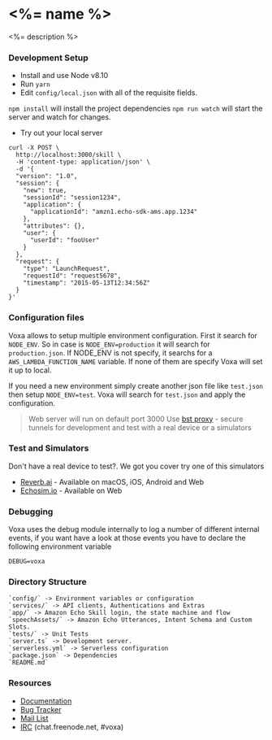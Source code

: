 # <%= name %>

<%= description %>

### Development Setup

* Install and use Node v8.10
* Run `yarn`
* Edit `config/local.json` with all of the requisite fields.

`npm install` will install the project dependencies
`npm run watch` will start the server and watch for changes.

* Try out your local server

```
curl -X POST \
  http://localhost:3000/skill \
  -H 'content-type: application/json' \
  -d '{
  "version": "1.0",
  "session": {
    "new": true,
    "sessionId": "session1234",
    "application": {
      "applicationId": "amzn1.echo-sdk-ams.app.1234"
    },
    "attributes": {},
    "user": {
      "userId": "fooUser"
    }
  },
  "request": {
    "type": "LaunchRequest",
    "requestId": "request5678",
    "timestamp": "2015-05-13T12:34:56Z"
  }
}'
```

### Configuration files

Voxa allows to setup multiple environment configuration. First it search for `NODE_ENV`. So in case is `NODE_ENV=production` it will search for `production.json`. If NODE_ENV is not specify, it searchs for a `AWS_LAMBDA_FUNCTION_NAME` variable.
If none of them are specify Voxa will set it up to local.

If you need a new environment simply create another json file like `test.json` then setup `NODE_ENV=test`. Voxa will search for `test.json` and apply the configuration.

> Web server will run on default port 3000
> Use [bst proxy](https://bespoken.io/features/#cli) - secure tunnels for development and test with a real device or a simulators

### Test and Simulators

Don't have a real device to test?. We got you cover try one of this simulators

  * [Reverb.ai](https://reverb.ai/) - Available on macOS, iOS, Android and Web
  * [Echosim.io](https://echosim.io/) - Available on Web

### Debugging

Voxa uses the debug module internally to log a number of different internal events, if you want have a look at those events you have to declare the following environment variable

`DEBUG=voxa`

### Directory Structure

	`config/` -> Environment variables or configuration
	`services/` -> API clients, Authentications and Extras
	`app/` -> Amazon Echo Skill login, the state machine and flow
	`speechAssets/` -> Amazon Echo Utterances, Intent Schema and Custom Slots.
	`tests/` -> Unit Tests
	`server.ts` -> Development server.
	`serverless.yml` -> Serverless configuration
	`package.json` -> Dependencies
	`README.md`

### Resources

  * [Documentation](http://voxa.readthedocs.io/en/latest/)
  * [Bug Tracker](https://github.com/mediarain/voxa/issues)
  * [Mail List](https://groups.google.com/d/forum/voxa-framework)
  * [IRC](irc://chat.freenode.net/voxa) (chat.freenode.net, #voxa)


